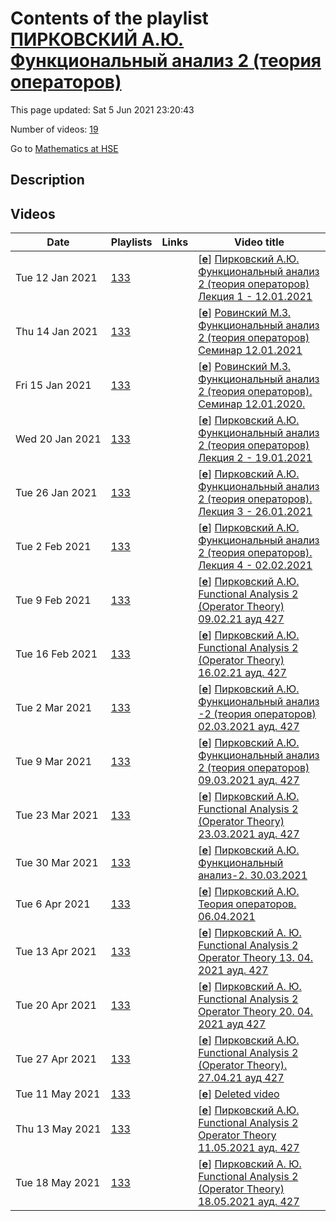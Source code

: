 # Contents of the playlist [ПИРКОВСКИЙ А.Ю. Функциональный анализ 2 (теория операторов)](https://www.youtube.com/playlist?list=PLq3E5oubNNoAlzeYQU2H49zmvYmCETJ1i)

This page updated: Sat 5 Jun 2021 23:20:43

Number of videos: [19](#videos)

Go to [Mathematics at HSE](../README.md)

## Description



## Videos

|Date|Playlists|Links|Video title|
|---|---|---|---|
| Tue&nbsp;12&nbsp;Jan&nbsp;2021 | [133](../playlists/133 "ПИРКОВСКИЙ А.Ю. Функциональный анализ 2 (теория операторов)") |  | [[**e**](https://studio.youtube.com/video/cnMsGglTJYs/edit "Edit")] [Пирковский А.Ю. Функциональный анализ 2 (теория операторов) Лекция 1 - 12.01.2021](https://www.youtube.com/watch?v=cnMsGglTJYs&list=PLq3E5oubNNoAlzeYQU2H49zmvYmCETJ1i "Функциональный анализ 2 (теория операторов)&#013;Факультет математики&#013;Формат изучения: без онлайн-курса&#013;Пирковский Алексей Юльевич&#013;Язык: английский") |
| Thu&nbsp;14&nbsp;Jan&nbsp;2021 | [133](../playlists/133 "ПИРКОВСКИЙ А.Ю. Функциональный анализ 2 (теория операторов)") |  | [[**e**](https://studio.youtube.com/video/4uxumt0FQGA/edit "Edit")] [Ровинский М.З. Функциональный анализ 2 (теория операторов) Семинар 12.01.2021](https://www.youtube.com/watch?v=4uxumt0FQGA&list=PLq3E5oubNNoAlzeYQU2H49zmvYmCETJ1i "Seminar: Functional Analysis 2 (Operator Theory)  Spring 2021") |
| Fri&nbsp;15&nbsp;Jan&nbsp;2021 | [133](../playlists/133 "ПИРКОВСКИЙ А.Ю. Функциональный анализ 2 (теория операторов)") |  | [[**e**](https://studio.youtube.com/video/XWgCJT_BlrQ/edit "Edit")] [Ровинский М.З. Функциональный анализ 2 (теория операторов). Семинар 12.01.2020.](https://www.youtube.com/watch?v=XWgCJT_BlrQ&list=PLq3E5oubNNoAlzeYQU2H49zmvYmCETJ1i) |
| Wed&nbsp;20&nbsp;Jan&nbsp;2021 | [133](../playlists/133 "ПИРКОВСКИЙ А.Ю. Функциональный анализ 2 (теория операторов)") |  | [[**e**](https://studio.youtube.com/video/6NYkGm7gVzg/edit "Edit")] [Пирковский А.Ю. Функциональный анализ 2 (теория операторов) Лекция 2 - 19.01.2021](https://www.youtube.com/watch?v=6NYkGm7gVzg&list=PLq3E5oubNNoAlzeYQU2H49zmvYmCETJ1i) |
| Tue&nbsp;26&nbsp;Jan&nbsp;2021 | [133](../playlists/133 "ПИРКОВСКИЙ А.Ю. Функциональный анализ 2 (теория операторов)") |  | [[**e**](https://studio.youtube.com/video/GNbGVNLi-qw/edit "Edit")] [Пирковский А.Ю. Функциональный анализ 2 (теория операторов). Лекция 3 - 26.01.2021](https://www.youtube.com/watch?v=GNbGVNLi-qw&list=PLq3E5oubNNoAlzeYQU2H49zmvYmCETJ1i "Functional Analysis 2 (Operator Theory)&#013; 3 module&#013;Alexei Yu. Pirkovskii&#013;Language: English") |
| Tue&nbsp;2&nbsp;Feb&nbsp;2021 | [133](../playlists/133 "ПИРКОВСКИЙ А.Ю. Функциональный анализ 2 (теория операторов)") |  | [[**e**](https://studio.youtube.com/video/1yrwvDetUYM/edit "Edit")] [Пирковский А.Ю. Функциональный анализ 2 (теория операторов). Лекция 4 - 02.02.2021](https://www.youtube.com/watch?v=1yrwvDetUYM&list=PLq3E5oubNNoAlzeYQU2H49zmvYmCETJ1i) |
| Tue&nbsp;9&nbsp;Feb&nbsp;2021 | [133](../playlists/133 "ПИРКОВСКИЙ А.Ю. Функциональный анализ 2 (теория операторов)") |  | [[**e**](https://studio.youtube.com/video/zmFetJRAC4c/edit "Edit")] [Пирковский А.Ю. Functional Analysis 2 (Operator Theory)  09.02.21 ауд 427](https://www.youtube.com/watch?v=zmFetJRAC4c&list=PLq3E5oubNNoAlzeYQU2H49zmvYmCETJ1i "Функциональный анализ 2 (теория операторов)&#013;Факультет математики&#013;3 модуль&#013;Пирковский Алексей Юльевич") |
| Tue&nbsp;16&nbsp;Feb&nbsp;2021 | [133](../playlists/133 "ПИРКОВСКИЙ А.Ю. Функциональный анализ 2 (теория операторов)") |  | [[**e**](https://studio.youtube.com/video/eHVR5y5LHqc/edit "Edit")] [Пирковский А.Ю. Functional Analysis 2 (Operator Theory) 16.02.21 ауд. 427](https://www.youtube.com/watch?v=eHVR5y5LHqc&list=PLq3E5oubNNoAlzeYQU2H49zmvYmCETJ1i "Функциональный анализ 2 (теория операторов)&#013;Факультет математики&#013;3 модуль&#013;Пирковский Алексей Юльевич&#013;Язык: английский") |
| Tue&nbsp;2&nbsp;Mar&nbsp;2021 | [133](../playlists/133 "ПИРКОВСКИЙ А.Ю. Функциональный анализ 2 (теория операторов)") |  | [[**e**](https://studio.youtube.com/video/CuoaiVV1_vw/edit "Edit")] [Пирковский  А.Ю. Функциональный анализ -2 (теория операторов) 02.03.2021 ауд. 427](https://www.youtube.com/watch?v=CuoaiVV1_vw&list=PLq3E5oubNNoAlzeYQU2H49zmvYmCETJ1i "Functional Analysis 2 (Operator Theory)&#013;Faculty of Mathematics&#013;3 module&#013;Alexei Yu. Pirkovski") |
| Tue&nbsp;9&nbsp;Mar&nbsp;2021 | [133](../playlists/133 "ПИРКОВСКИЙ А.Ю. Функциональный анализ 2 (теория операторов)") |  | [[**e**](https://studio.youtube.com/video/vhTVtB987Dw/edit "Edit")] [Пирковский А.Ю. Функциональный анализ 2 (теория операторов) 09.03.2021 ауд. 427](https://www.youtube.com/watch?v=vhTVtB987Dw&list=PLq3E5oubNNoAlzeYQU2H49zmvYmCETJ1i) |
| Tue&nbsp;23&nbsp;Mar&nbsp;2021 | [133](../playlists/133 "ПИРКОВСКИЙ А.Ю. Функциональный анализ 2 (теория операторов)") |  | [[**e**](https://studio.youtube.com/video/fhXbgF_c3bQ/edit "Edit")] [Пирковский А.Ю. Functional Analysis 2 (Operator Theory)  23.03.2021 ауд. 427](https://www.youtube.com/watch?v=fhXbgF_c3bQ&list=PLq3E5oubNNoAlzeYQU2H49zmvYmCETJ1i "Функциональный анализ 2 (теория операторов)&#013;Дисциплина общефакультетского пула&#013;Факультет математики&#013;3 модуль&#013;Пирковский Алексей Юльевич&#013;Язык: английский") |
| Tue&nbsp;30&nbsp;Mar&nbsp;2021 | [133](../playlists/133 "ПИРКОВСКИЙ А.Ю. Функциональный анализ 2 (теория операторов)") |  | [[**e**](https://studio.youtube.com/video/nCrfo8BhiPc/edit "Edit")] [Пирковский А.Ю. Функциональный анализ-2. 30.03.2021](https://www.youtube.com/watch?v=nCrfo8BhiPc&list=PLq3E5oubNNoAlzeYQU2H49zmvYmCETJ1i "Functional Analysis 2 (Operator Theory)&#013;Optional course (faculty)&#013;Faculty of Mathematics&#013;Alexei Yu. Pirkovskii&#013;Language: English") |
| Tue&nbsp;6&nbsp;Apr&nbsp;2021 | [133](../playlists/133 "ПИРКОВСКИЙ А.Ю. Функциональный анализ 2 (теория операторов)") |  | [[**e**](https://studio.youtube.com/video/2sgE3qkNKTI/edit "Edit")] [Пирковский А.Ю. Теория операторов. 06.04.2021](https://www.youtube.com/watch?v=2sgE3qkNKTI&list=PLq3E5oubNNoAlzeYQU2H49zmvYmCETJ1i) |
| Tue&nbsp;13&nbsp;Apr&nbsp;2021 | [133](../playlists/133 "ПИРКОВСКИЙ А.Ю. Функциональный анализ 2 (теория операторов)") |  | [[**e**](https://studio.youtube.com/video/yLfrQb6Why8/edit "Edit")] [Пирковский А. Ю.  Functional Analysis 2 Operator Theory 13. 04. 2021 ауд.  427](https://www.youtube.com/watch?v=yLfrQb6Why8&list=PLq3E5oubNNoAlzeYQU2H49zmvYmCETJ1i) |
| Tue&nbsp;20&nbsp;Apr&nbsp;2021 | [133](../playlists/133 "ПИРКОВСКИЙ А.Ю. Функциональный анализ 2 (теория операторов)") |  | [[**e**](https://studio.youtube.com/video/O8O9CkmzdMg/edit "Edit")] [Пирковский А. Ю.  Functional Analysis 2 Operator Theory 20. 04. 2021 ауд  427](https://www.youtube.com/watch?v=O8O9CkmzdMg&list=PLq3E5oubNNoAlzeYQU2H49zmvYmCETJ1i) |
| Tue&nbsp;27&nbsp;Apr&nbsp;2021 | [133](../playlists/133 "ПИРКОВСКИЙ А.Ю. Функциональный анализ 2 (теория операторов)") |  | [[**e**](https://studio.youtube.com/video/VGt3bSSmpaY/edit "Edit")] [Пирковский А.Ю. Functional Analysis 2 (Operator Theory). 27.04.21 ауд 427](https://www.youtube.com/watch?v=VGt3bSSmpaY&list=PLq3E5oubNNoAlzeYQU2H49zmvYmCETJ1i "Функциональный анализ 2 (теория операторов)&#013;Дисциплина общефакультетского пула&#013;Факультет математики&#013;Когда читается: 4 модуль&#013;Преподаватель: Пирковский Алексей Юльевич&#013;Язык: английский") |
| Tue&nbsp;11&nbsp;May&nbsp;2021 | [133](../playlists/133 "ПИРКОВСКИЙ А.Ю. Функциональный анализ 2 (теория операторов)") |  | [[**e**](https://studio.youtube.com/video/qdZPhgB-idM/edit "Edit")] [Deleted video](https://www.youtube.com/watch?v=qdZPhgB-idM&list=PLq3E5oubNNoAlzeYQU2H49zmvYmCETJ1i "This video is unavailable.") |
| Thu&nbsp;13&nbsp;May&nbsp;2021 | [133](../playlists/133 "ПИРКОВСКИЙ А.Ю. Функциональный анализ 2 (теория операторов)") |  | [[**e**](https://studio.youtube.com/video/YmWAKPcX3DI/edit "Edit")] [Пирковский А.Ю.  Functional Analysis 2 Operator Theory 11.05.2021 ауд.  427](https://www.youtube.com/watch?v=YmWAKPcX3DI&list=PLq3E5oubNNoAlzeYQU2H49zmvYmCETJ1i) |
| Tue&nbsp;18&nbsp;May&nbsp;2021 | [133](../playlists/133 "ПИРКОВСКИЙ А.Ю. Функциональный анализ 2 (теория операторов)") |  | [[**e**](https://studio.youtube.com/video/wXfmCB58dWk/edit "Edit")] [Пирковский А. Ю. Functional Analysis 2 (Operator Theory) 18.05.2021 ауд. 427](https://www.youtube.com/watch?v=wXfmCB58dWk&list=PLq3E5oubNNoAlzeYQU2H49zmvYmCETJ1i "2020/2021&#013;Functional Analysis 2 (Operator Theory)&#013;Optional course (faculty)&#013;Faculty of Mathematics&#013;4 module&#013;Alexei Yu. Pirkovskii&#013;Language: English") |
